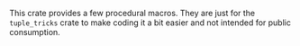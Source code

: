This crate provides a few procedural macros. They are just for the 
`tuple_tricks` crate to make coding it a bit easier and not intended for public
consumption.
